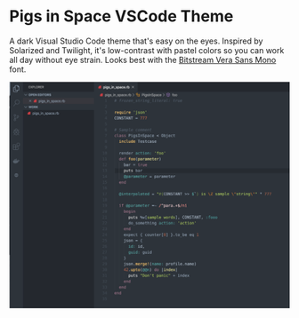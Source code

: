 # Pigs in Space VSCode Theme

A dark Visual Studio Code theme that's easy on the eyes. Inspired by Solarized and Twilight, it's low-contrast with pastel colors so you can work all day without eye strain. Looks best with the [Bitstream Vera Sans Mono](http://ftp.gnome.org/pub/GNOME/sources/ttf-bitstream-vera/1.10/) font.

<img src="https://raw.githubusercontent.com/kreek/pigs-in-space-vscode-theme/master/example.png" alt="markup example" width="800" />